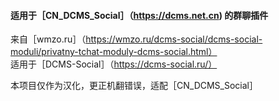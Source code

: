 #### 适用于［CN_DCMS_Social］（https://dcms.net.cn) 的群聊插件
来自［wmzo.ru］（https://wmzo.ru/dcms-social/dcms-social-moduli/privatny-tchat-moduly-dcms-social.html）  
适用于［DCMS-Social］（https://dcms-social.ru/）  

本项目仅作为汉化，更正机翻错误，适配［CN_DCMS_Social］
